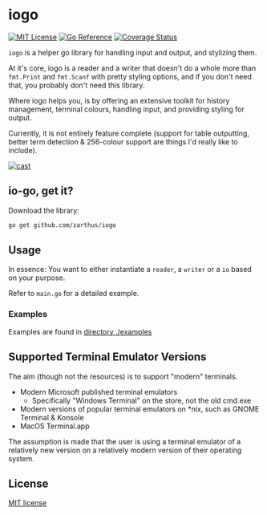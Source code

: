 # iogo 

[![MIT License](https://img.shields.io/badge/License-MIT-blue.svg)](LICENSE)
[![Go Reference](https://pkg.go.dev/badge/github.com/Zarthus/iogo.svg)](https://pkg.go.dev/github.com/Zarthus/iogo/v2)
[![Coverage Status](https://coveralls.io/repos/github/Zarthus/iogo/badge.svg?branch=main)](https://coveralls.io/github/Zarthus/iogo?branch=main)

`iogo` is a helper go library for handling input and output, and stylizing them.

At it's core, iogo is a reader and a writer that doesn't do a whole more than
`fmt.Print` and `fmt.Scanf` with pretty styling options, and if you don't need that,
you probably don't need this library.

Where iogo helps you, is by offering an extensive toolkit for history management,
terminal colours, handling input, and providing styling for output.

Currently, it is not entirely feature complete (support for table outputting,
better term detection & 256-colour support are things I'd really like to include).

[![cast](./examples/display/sample.gif)](./examples/display/sample.gif)

## io-go, get it?

Download the library:

```bash
go get github.com/zarthus/iogo
```

## Usage

In essence: You want to either instantiate a `reader`, a `writer`
or a `io` based on your purpose.

Refer to `main.go` for a detailed example.

### Examples

Examples are found in [directory ./examples](./examples)

## Supported Terminal Emulator Versions

The aim (though not the resources) is to support "modern" terminals.


- Modern Microsoft published terminal emulators
  - Specifically "Windows Terminal" on the store, not the old cmd.exe
- Modern versions of popular terminal emulators on *nix, such as GNOME Terminal & Konsole
- MacOS Terminal.app
 
The assumption is made that the user is using a terminal emulator of a relatively new version
  on a relatively modern version of their operating system.

## License

[MIT license](LICENSE)
